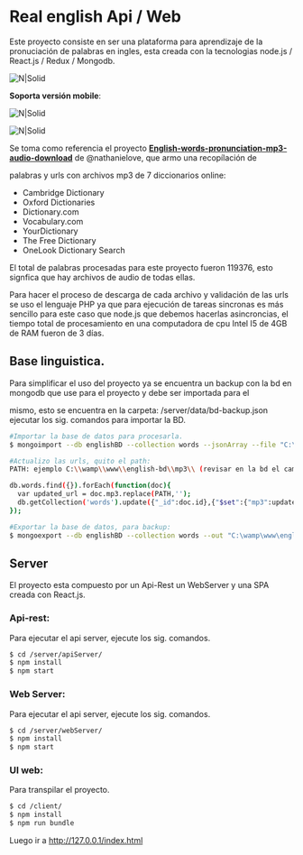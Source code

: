 # Real english Api / Web
Este proyecto consiste en ser una plataforma para aprendizaje de la pronuciación de palabras en ingles, esta creada con la tecnologias 
node.js / React.js / Redux / Mongodb.

![N|Solid](http://damiancipolat.com/webFiles/real1.png)

**Soporta versión mobile**:

![N|Solid](http://damiancipolat.com/webFiles/real2.jpeg)


![N|Solid](http://damiancipolat.com/webFiles/real3.jpeg)

Se toma como referencia el proyecto **[English-words-pronunciation-mp3-audio-download]** de @nathanielove, que armo una recopílación de 

palabras y urls con archivos mp3 de 7 diccionarios online:
- Cambridge Dictionary
- Oxford Dictionaries
- Dictionary.com
- Vocabulary.com
- YourDictionary
- The Free Dictionary
- OneLook Dictionary Search

El total de palabras procesadas para este proyecto fueron 119376, esto signfica que hay archivos de audio de todas ellas.

Para hacer el proceso de descarga de cada archivo y validación de las urls se uso el lenguaje PHP ya que para ejecución de tareas sincronas es más sencillo para este caso que node.js que debemos hacerlas asincroncias, el tiempo total de procesamiento en una 
computadora de cpu Intel I5 de 4GB de RAM fueron de 3 días.

[English-words-pronunciation-mp3-audio-download]:https://github.com/nathanielove/English-words-pronunciation-mp3-audio-download

## Base linguistica.
Para simplificar el uso del proyecto ya se encuentra un backup con la bd en mongodb que use para el proyecto y debe ser importada para el 

mismo, esto se encuentra en la carpeta: /server/data/bd-backup.json ejecutar los sig. comandos para importar la BD.

```sh
#Importar la base de datos para procesarla.
$ mongoimport --db englishBD --collection words --jsonArray --file "C:\wamp\www\english-bd\data\origin-bd.json"

#Actualizo las urls, quito el path:
PATH: ejemplo C:\\wamp\\www\\english-bd\\mp3\\ (revisar en la bd el campo mp3).

db.words.find({}).forEach(function(doc){
  var updated_url = doc.mp3.replace(PATH,'');
  db.getCollection('words').update({"_id":doc.id},{"$set":{"mp3":updated_url}});	
});

#Exportar la base de datos, para backup:
$ mongoexport --db englishBD --collection words --out "C:\wamp\www\english-bd\data\bd-backup.json"
```

## Server
El proyecto esta compuesto por un Api-Rest un WebServer y una SPA creada con React.js.

### Api-rest:
Para ejecutar el api server, ejecute los sig. comandos.

```sh
$ cd /server/apiServer/
$ npm install
$ npm start
```

### Web Server:
Para ejecutar el api server, ejecute los sig. comandos.

```sh
$ cd /server/webServer/
$ npm install
$ npm start
```

### UI web:
Para transpilar el proyecto.

```sh
$ cd /client/
$ npm install
$ npm run bundle
```
Luego ir a http://127.0.0.1/index.html
